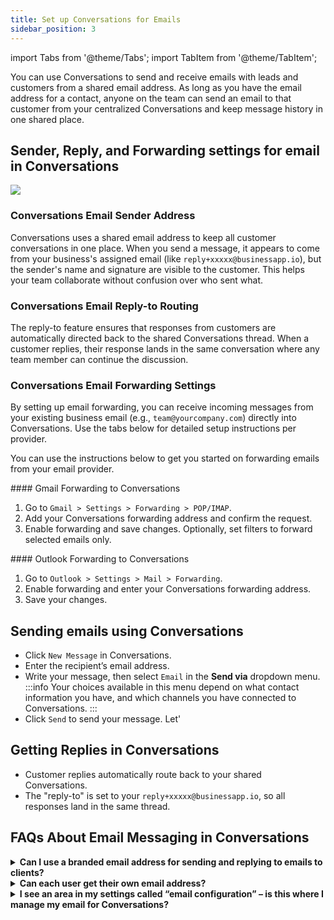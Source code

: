 ```yaml
---
title: Set up Conversations for Emails 
sidebar_position: 3
---
```

import Tabs from '@theme/Tabs';
import TabItem from '@theme/TabItem';

You can use Conversations to send and receive emails with leads and customers from a shared email address. As long as you have the email address for a contact, anyone on the team can send an email to that customer from your centralized Conversations and keep message history in one shared place.


## Sender, Reply, and Forwarding settings for email in Conversations

![](/img/conversations/email_setup.png)

### Conversations Email Sender Address

Conversations uses a shared email address to keep all customer conversations in one place. When you send a message, it appears to come from your business's assigned email (like `reply+xxxxx@businessapp.io`), but the sender's name and signature are visible to the customer. This helps your team collaborate without confusion over who sent what.

### Conversations Email Reply-to Routing

The reply-to feature ensures that responses from customers are automatically directed back to the shared Conversations thread. When a customer replies, their response lands in the same conversation where any team member can continue the discussion.

### Conversations Email Forwarding Settings

By setting up email forwarding, you can receive incoming messages from your existing business email (e.g., `team@yourcompany.com`) directly into Conversations. Use the tabs below for detailed setup instructions per provider.

You can use the instructions below to get you started on forwarding emails from your email provider. 

<Tabs>
  <TabItem value="gmail" label="Gmail">
#### Gmail Forwarding to Conversations

1. Go to `Gmail > Settings > Forwarding > POP/IMAP`.
2. Add your Conversations forwarding address and confirm the request.
3. Enable forwarding and save changes. Optionally, set filters to forward selected emails only.
  </TabItem>
  <TabItem value="outlook" label="Outlook">
#### Outlook Forwarding to Conversations

1. Go to `Outlook > Settings > Mail > Forwarding`.
2. Enable forwarding and enter your Conversations forwarding address.
3. Save your changes.
  </TabItem>
</Tabs>

## Sending emails using Conversations

- Click `New Message` in Conversations.
- Enter the recipient’s email address.
- Write your message, then select `Email` in the **Send via** dropdown menu.  
:::info
Your choices available in this menu depend on what contact information you have, and which channels you have connected to Conversations.
:::
- Click `Send` to send your message.
Let'
## Getting Replies in Conversations

- Customer replies automatically route back to your shared Conversations.
- The "reply-to" is set to your `reply+xxxxx@businessapp.io`, so all responses land in the same thread.


## FAQs About Email Messaging in Conversations

<details>
<summary><strong>Can I use a branded email address for sending and replying to emails to clients?</strong></summary>

Not currently. All emails are sent from an assigned unique email address, that has the following format `reply+xxxxxxxxxxx@businessapp.io`.
</details>

<details>
<summary><strong>Can each user get their own email address?</strong></summary>

Not currently. The business uses one shared email address and Conversations. But when a message is sent, the name of the user that sent the email is visible as the Sender details and within the Signature.
</details>

<details>
<summary><strong>I see an area in my settings called “email configuration” – is this where I manage my email for Conversations?</strong></summary>

No, not currently. The email configuration area in settings is for managing email that’s sent from Campaigns Pro and Reputation Management Premium. 
</details>
